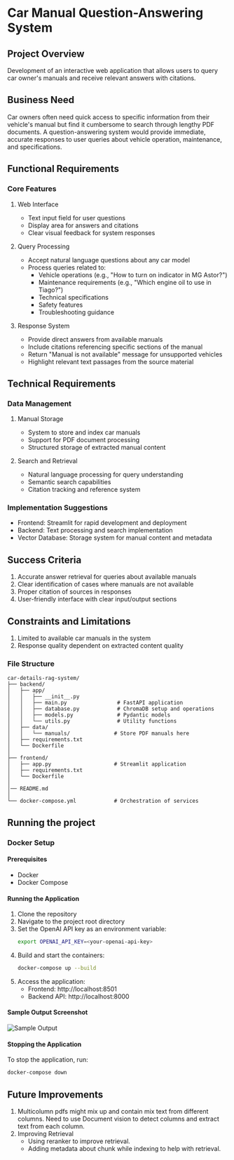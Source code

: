# Car Manual Question-Answering System

## Project Overview
Development of an interactive web application that allows users to query car owner's manuals and receive relevant answers with citations.

## Business Need
Car owners often need quick access to specific information from their vehicle's manual but find it cumbersome to search through lengthy PDF documents. A question-answering system would provide immediate, accurate responses to user queries about vehicle operation, maintenance, and specifications.

## Functional Requirements

### Core Features
1. Web Interface
   - Text input field for user questions
   - Display area for answers and citations
   - Clear visual feedback for system responses

2. Query Processing
   - Accept natural language questions about any car model
   - Process queries related to:
     - Vehicle operations (e.g., "How to turn on indicator in MG Astor?")
     - Maintenance requirements (e.g., "Which engine oil to use in Tiago?")
     - Technical specifications
     - Safety features
     - Troubleshooting guidance

3. Response System
   - Provide direct answers from available manuals
   - Include citations referencing specific sections of the manual
   - Return "Manual is not available" message for unsupported vehicles
   - Highlight relevant text passages from the source material

## Technical Requirements

### Data Management
1. Manual Storage
   - System to store and index car manuals
   - Support for PDF document processing
   - Structured storage of extracted manual content

2. Search and Retrieval
   - Natural language processing for query understanding
   - Semantic search capabilities
   - Citation tracking and reference system

### Implementation Suggestions
- Frontend: Streamlit for rapid development and deployment
- Backend: Text processing and search implementation
- Vector Database: Storage system for manual content and metadata

## Success Criteria
1. Accurate answer retrieval for queries about available manuals
2. Clear identification of cases where manuals are not available
3. Proper citation of sources in responses
4. User-friendly interface with clear input/output sections

## Constraints and Limitations
1. Limited to available car manuals in the system
2. Response quality dependent on extracted content quality


### File Structure
```
car-details-rag-system/
├── backend/
│   ├── app/
│   │   ├── __init__.py
│   │   ├── main.py                # FastAPI application
│   │   ├── database.py            # ChromaDB setup and operations
│   │   ├── models.py              # Pydantic models
│   │   └── utils.py               # Utility functions
│   ├── data/
│   │   └── manuals/              # Store PDF manuals here
│   ├── requirements.txt
│   └── Dockerfile
│
├── frontend/
│   ├── app.py                    # Streamlit application
│   ├── requirements.txt
│   └── Dockerfile
│
│── README.md
│
└── docker-compose.yml            # Orchestration of services
```

## Running the project

### Docker Setup

#### Prerequisites
- Docker
- Docker Compose

#### Running the Application

1. Clone the repository
2. Navigate to the project root directory
3. Set the OpenAI API key as an environment variable:
   ```bash
   export OPENAI_API_KEY=<your-openai-api-key>
   ```
4. Build and start the containers:
   ```bash
   docker-compose up --build
   ```
5. Access the application:
   - Frontend: http://localhost:8501
   - Backend API: http://localhost:8000

#### Sample Output Screenshot
![Sample Output](./sample_output.png)

#### Stopping the Application

To stop the application, run:
```bash
docker-compose down
```


## Future Improvements
1. Multicolumn pdfs might mix up and contain mix text from different columns. Need to use Document vision to detect columns and extract text from each column.
2. Improving Retrieval
   - Using reranker to improve retrieval.
   - Adding metadata about chunk while indexing to help with retrieval.


